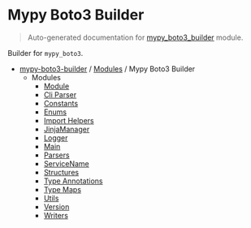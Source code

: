 # Mypy Boto3 Builder

> Auto-generated documentation for [mypy_boto3_builder](https://github.com/vemel/mypy_boto3_builder/blob/master/mypy_boto3_builder/__init__.py) module.

Builder for `mypy_boto3`.

- [mypy-boto3-builder](../README.md#mypy_boto3_builder) / [Modules](../MODULES.md#mypy-boto3-builder-modules) / Mypy Boto3 Builder
    - Modules
        - [Module](module.md#module)
        - [Cli Parser](cli_parser.md#cli-parser)
        - [Constants](constants.md#constants)
        - [Enums](enums/index.md#enums)
        - [Import Helpers](import_helpers/index.md#import-helpers)
        - [JinjaManager](jinja_manager.md#jinjamanager)
        - [Logger](logger.md#logger)
        - [Main](main.md#main)
        - [Parsers](parsers/index.md#parsers)
        - [ServiceName](service_name.md#servicename)
        - [Structures](structures/index.md#structures)
        - [Type Annotations](type_annotations/index.md#type-annotations)
        - [Type Maps](type_maps/index.md#type-maps)
        - [Utils](utils/index.md#utils)
        - [Version](version.md#version)
        - [Writers](writers/index.md#writers)
